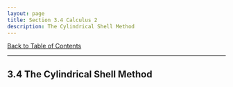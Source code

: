 ```yaml
---
layout: page
title: Section 3.4 Calculus 2
description: The Cylindrical Shell Method
---
```


[Back to Table of Contents](../..)

---

## 3.4 The Cylindrical Shell Method
